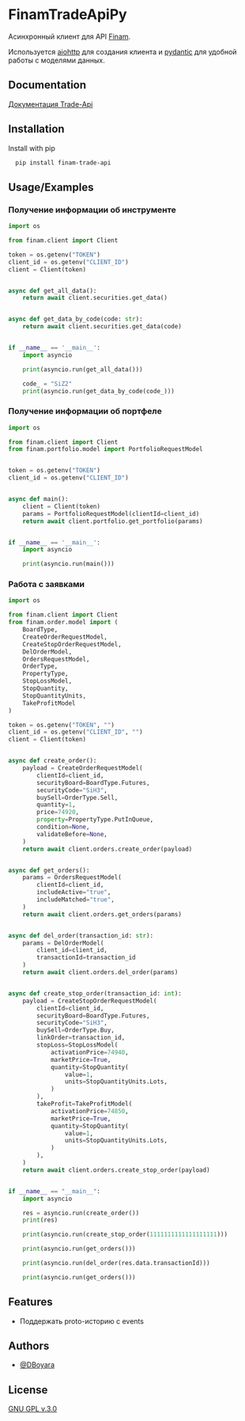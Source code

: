 
# FinamTradeApiPy

Асинхронный клиент для API [Finam](https://finamweb.github.io/trade-api-docs).

Используется [aiohttp](https://github.com/aio-libs/aiohttp) для создания клиента и [pydantic](https://github.com/pydantic/pydantic) для удобной работы с моделями данных.


## Documentation

[Документация Trade-Api](https://trade-api.comon.ru/swagger/index.html)


## Installation

Install with pip

```bash
  pip install finam-trade-api
```
    
## Usage/Examples

### Получение информации об инструменте

```python
import os

from finam.client import Client

token = os.getenv("TOKEN")
client_id = os.getenv("CLIENT_ID")
client = Client(token)


async def get_all_data():
    return await client.securities.get_data()


async def get_data_by_code(code: str):
    return await client.securities.get_data(code)


if __name__ == '__main__':
    import asyncio

    print(asyncio.run(get_all_data()))

    code_ = "SiZ2"
    print(asyncio.run(get_data_by_code(code_)))
```

### Получение информации об портфеле

```python
import os

from finam.client import Client
from finam.portfolio.model import PortfolioRequestModel


token = os.getenv("TOKEN")
client_id = os.getenv("CLIENT_ID")


async def main():
    client = Client(token)
    params = PortfolioRequestModel(clientId=client_id)
    return await client.portfolio.get_portfolio(params)


if __name__ == '__main__':
    import asyncio

    print(asyncio.run(main()))
```

### Работа с заявками

```python
import os

from finam.client import Client
from finam.order.model import (
    BoardType,
    CreateOrderRequestModel,
    CreateStopOrderRequestModel,
    DelOrderModel,
    OrdersRequestModel,
    OrderType,
    PropertyType,
    StopLossModel,
    StopQuantity,
    StopQuantityUnits,
    TakeProfitModel
)

token = os.getenv("TOKEN", "")
client_id = os.getenv("CLIENT_ID", "")
client = Client(token)


async def create_order():
    payload = CreateOrderRequestModel(
        clientId=client_id,
        securityBoard=BoardType.Futures,
        securityCode="SiH3",
        buySell=OrderType.Sell,
        quantity=1,
        price=74920,
        property=PropertyType.PutInQueue,
        condition=None,
        validateBefore=None,
    )
    return await client.orders.create_order(payload)


async def get_orders():
    params = OrdersRequestModel(
        clientId=client_id,
        includeActive="true",
        includeMatched="true",
    )
    return await client.orders.get_orders(params)


async def del_order(transaction_id: str):
    params = DelOrderModel(
        client_id=client_id,
        transactionId=transaction_id
    )
    return await client.orders.del_order(params)


async def create_stop_order(transaction_id: int):
    payload = CreateStopOrderRequestModel(
        clientId=client_id,
        securityBoard=BoardType.Futures,
        securityCode="SiH3",
        buySell=OrderType.Buy,
        linkOrder=transaction_id,
        stopLoss=StopLossModel(
            activationPrice=74940,
            marketPrice=True,
            quantity=StopQuantity(
                value=1,
                units=StopQuantityUnits.Lots,
            )
        ),
        takeProfit=TakeProfitModel(
            activationPrice=74850,
            marketPrice=True,
            quantity=StopQuantity(
                value=1,
                units=StopQuantityUnits.Lots,
            )
        ),
    )
    return await client.orders.create_stop_order(payload)


if __name__ == "__main__":
    import asyncio

    res = asyncio.run(create_order())
    print(res)

    print(asyncio.run(create_stop_order(1111111111111111111)))

    print(asyncio.run(get_orders()))

    print(asyncio.run(del_order(res.data.transactionId)))

    print(asyncio.run(get_orders()))
```


## Features

- Поддержать proto-историю с events

## Authors

- [@DBoyara](https://www.github.com/DBoyara)


## License

[GNU GPL v.3.0](https://choosealicense.com/licenses/gpl-3.0/)

